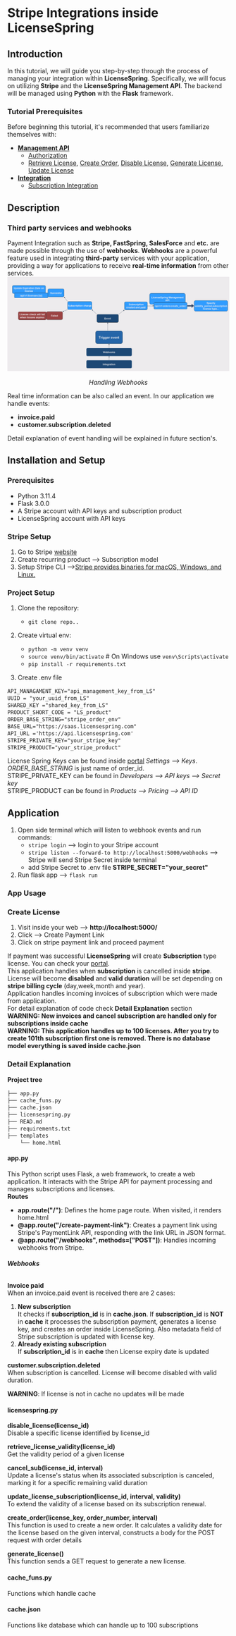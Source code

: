 # Stripe Integrations inside LicenseSpring  
## Introduction
In this tutorial, we will guide you step-by-step through the process of managing your integration within **LicenseSpring**. Specifically, we will focus on utilizing **Stripe** and the **LicenseSpring Management API**. The backend will be managed using **Python** with the **Flask** framework.
### Tutorial Prerequisites  
Before beginning this tutorial, it's recommended that users familiarize themselves with:
* **[Management API](https://docs.licensespring.com/management-api)**
  *  [Authorization](https://docs.licensespring.com/management-api/authorization)
  *  [Retrieve License](https://docs.licensespring.com/management-api/license/retrieve), [Create Order](https://docs.licensespring.com/management-api/order/create-order), [Disable License](https://docs.licensespring.com/management-api/license/disable), [Generate License](https://docs.licensespring.com/management-api/order/generate-license), [Update License](https://docs.licensespring.com/management-api/license/update)
*  **[Integration](https://docs.licensespring.com/integrations)**
   *  [Subscription Integration](https://docs.licensespring.com/integrations/subscription-integration)
## Description
### Third party services and webhooks
Payment Integration such as **Stripe, FastSpring, SalesForce** and **etc.** are made possible through the use of **webhooks**. **Webhooks** are a powerful feature used in integrating **third-party** services with your application, providing a way for applications to receive **real-time information** from other services.
![Image](readme/image_int.png) <p align="center">_Handling Webhooks_</p>
Real time information can be also called an event. In our application we handle events: 
* **invoice.paid**
* **customer.subscription.deleted**

Detail explanation of event handling will be explained in future section's.
## Installation and Setup
### Prerequisites
* Python 3.11.4 
* Flask 3.0.0
* A Stripe account with API keys and subscription product
* LicenseSpring account with API keys
### Stripe Setup
 1. Go to Stripe [website](https://stripe.com/)
 2. Create recurring product --> Subscription model
 3. Setup Stripe CLI -->[Stripe provides binaries for macOS, Windows, and Linux.](https://stripe.com/docs/stripe-cli)
   
### Project Setup  
  
1. Clone the repository:
    * `git clone repo..`    
  
2. Create virtual env:  
     *  `python -m venv venv`
     * `source venv/bin/activate` # On Windows use `venv\Scripts\activate`
     * `pip install -r requirements.txt`
3. Create .env file
```
API_MANAGAMENT_KEY="api_management_key_from_LS" 
UUID = "your_uuid_from_LS"
SHARED_KEY ="shared_key_from_LS"
PRODUCT_SHORT_CODE = "LS_product"
ORDER_BASE_STRING="stripe_order_env"
BASE_URL="https://saas.licensespring.com"
API_URL ='https://api.licensespring.com'
STRIPE_PRIVATE_KEY="your_stripe_key"
STRIPE_PRODUCT="your_stripe_product" 
```
License Spring Keys can be found inside [portal](https://saas.licensespring.com) *Settings --> Keys*. *ORDER_BASE_STRING* is just name of order_id.  
STRIPE_PRIVATE_KEY can be found in _Developers --> API keys --> Secret key_  
STRIPE_PRODUCT can be found in _Products --> Pricing --> API ID_  

## Application 

1. Open side terminal which will listen to webhook events and run commands:
   * `stripe login` --> login to your Stripe account
   * `stripe listen --forward-to http://localhost:5000/webhooks` --> Stripe will send Stripe Secret inside terminal
   * add Stripe Secret to .env file **STRIPE_SECRET="your_secret"**
2. Run flask app --> `flask run` 

### App Usage
### Create License 
 1. Visit inside your web --> **http://localhost:5000/**
 2. Click --> Create Payment Link 
 3. Click on stripe payment link and proceed payment

If payment was successful **LicenseSpring** will create **Subscription** type license. You can check your [portal](https://saas.licensespring.com).   
This application handles when **subscription** is cancelled inside **stripe**. License will become **disabled** and **valid duration** will be set depending on **stripe billing cycle** (day,week,month and year).  
Application handles incoming invoices of subscription which were made from application.  
For detail explanation of code check **Detail Explanation** section  
**WARNING: New invoices and cancel subscription are handled only for subscriptions inside cache**    
**WARNING: This application handles up to 100 licenses. After you try to create 101th subscription first one is removed. There is no database model everything is saved inside cache.json**
### Detail Explanation
**Project tree**
```
├── app.py
├── cache_funs.py
├── cache.json
├── licensespring.py
├── READ.md
├── requirements.txt
├── templates
    └── home.html
```
#### app.py
This Python script uses Flask, a web framework, to create a web application. It interacts with the Stripe API for payment processing and manages subscriptions and licenses.  
**Routes**  
* **app.route("/")**: Defines the home page route. When visited, it renders home.html  
* **@app.route("/create-payment-link")**: Creates a payment link using Stripe's PaymentLink API, responding with the link URL in JSON format.
* **@app.route("/webhooks", methods=["POST"])**: Handles incoming webhooks from Stripe.

###### **Webhooks**
**Invoice paid**  
When an invoice.paid event is received there are 2 cases:     
1. **New subscription**   
It checks if **subscription_id** is in **cache.json**. If **subscription_id** is **NOT** in **cache** it processes the subscription payment, generates a license key, and creates an order inside LicenseSpring. Also metadata field of Stripe subscription is updated with license key.
2. **Already existing subscription**  
If **subscription_id** is in **cache** then License expiry date is updated   


**customer.subscription.deleted**  
When subscription is cancelled. License will become disabled with valid duration. 

**WARNING**: If license is not in cache no updates will be made

#### licensespring.py

**disable_license(license_id)**  
 Disable a specific license identified by license_id

**retrieve_license_validity(license_id)**  
Get the validity period of a given license

**cancel_sub(license_id, interval)**  
Update a license's status when its associated subscription is canceled, marking it for a specific remaining valid duration

**update_license_subscription(license_id, interval, validity)**  
To extend the validity of a license based on its subscription renewal.

**create_order(license_key, order_number, interval)**  
This function is used to create a new order. It calculates a validity date for the license based on the given interval, constructs a body for the POST request with order details

**generate_license()**  
This function sends a GET request to generate a new license.

#### cache_funs.py
Functions which handle cache
#### cache.json  
Functions like database which can handle up to 100 subscriptions
   
    





   




  